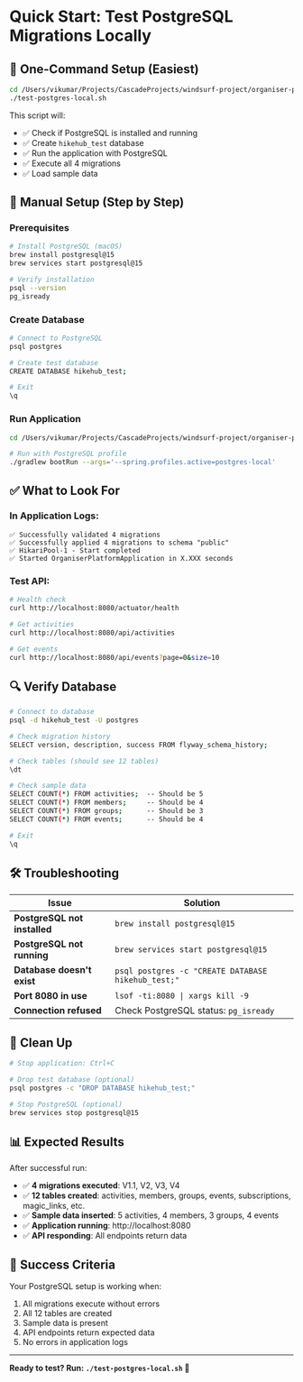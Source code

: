 # Quick Start: Test PostgreSQL Migrations Locally

## 🚀 One-Command Setup (Easiest)

```bash
cd /Users/vikumar/Projects/CascadeProjects/windsurf-project/organiser-platform
./test-postgres-local.sh
```

This script will:
- ✅ Check if PostgreSQL is installed and running
- ✅ Create `hikehub_test` database
- ✅ Run the application with PostgreSQL
- ✅ Execute all 4 migrations
- ✅ Load sample data

## 📝 Manual Setup (Step by Step)

### Prerequisites
```bash
# Install PostgreSQL (macOS)
brew install postgresql@15
brew services start postgresql@15

# Verify installation
psql --version
pg_isready
```

### Create Database
```bash
# Connect to PostgreSQL
psql postgres

# Create test database
CREATE DATABASE hikehub_test;

# Exit
\q
```

### Run Application
```bash
cd /Users/vikumar/Projects/CascadeProjects/windsurf-project/organiser-platform/backend

# Run with PostgreSQL profile
./gradlew bootRun --args='--spring.profiles.active=postgres-local'
```

## ✅ What to Look For

### In Application Logs:
```
✅ Successfully validated 4 migrations
✅ Successfully applied 4 migrations to schema "public"
✅ HikariPool-1 - Start completed
✅ Started OrganiserPlatformApplication in X.XXX seconds
```

### Test API:
```bash
# Health check
curl http://localhost:8080/actuator/health

# Get activities
curl http://localhost:8080/api/activities

# Get events
curl http://localhost:8080/api/events?page=0&size=10
```

## 🔍 Verify Database

```bash
# Connect to database
psql -d hikehub_test -U postgres

# Check migration history
SELECT version, description, success FROM flyway_schema_history;

# Check tables (should see 12 tables)
\dt

# Check sample data
SELECT COUNT(*) FROM activities;  -- Should be 5
SELECT COUNT(*) FROM members;     -- Should be 4
SELECT COUNT(*) FROM groups;      -- Should be 3
SELECT COUNT(*) FROM events;      -- Should be 4

# Exit
\q
```

## 🛠️ Troubleshooting

| Issue | Solution |
|-------|----------|
| **PostgreSQL not installed** | `brew install postgresql@15` |
| **PostgreSQL not running** | `brew services start postgresql@15` |
| **Database doesn't exist** | `psql postgres -c "CREATE DATABASE hikehub_test;"` |
| **Port 8080 in use** | `lsof -ti:8080 \| xargs kill -9` |
| **Connection refused** | Check PostgreSQL status: `pg_isready` |

## 🧹 Clean Up

```bash
# Stop application: Ctrl+C

# Drop test database (optional)
psql postgres -c "DROP DATABASE hikehub_test;"

# Stop PostgreSQL (optional)
brew services stop postgresql@15
```

## 📊 Expected Results

After successful run:

- ✅ **4 migrations executed**: V1.1, V2, V3, V4
- ✅ **12 tables created**: activities, members, groups, events, subscriptions, magic_links, etc.
- ✅ **Sample data inserted**: 5 activities, 4 members, 3 groups, 4 events
- ✅ **Application running**: http://localhost:8080
- ✅ **API responding**: All endpoints return data

## 🎯 Success Criteria

Your PostgreSQL setup is working when:

1. All migrations execute without errors
2. All 12 tables are created
3. Sample data is present
4. API endpoints return expected data
5. No errors in application logs

---

**Ready to test? Run: `./test-postgres-local.sh` 🚀**
